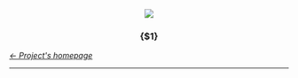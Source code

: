 <div align="center" id="top">
	<a href="https://github.com/StateMapper/StateMapper#top" title="Go to the project's homepage"><img src="../logo/logo-manuals.png" /></a><br>
	<h3 align="center">{$1}</h3>
</div>

*[&larr; Project's homepage](https://github.com/StateMapper/StateMapper#top)*

-----
